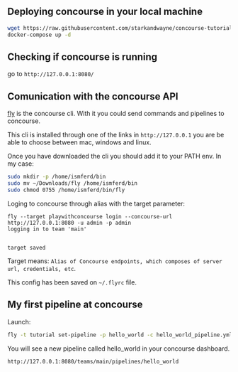 ## Deploying concourse in your local machine
```bash
wget https://raw.githubusercontent.com/starkandwayne/concourse-tutorial/master/docker-compose.yml
docker-compose up -d
```

## Checking if concourse is running
go to `http://127.0.0.1:8080/`

## Comunication with the concourse API

[fly](https://concourse-ci.org/fly.html) is the concourse cli. With it you could send commands and pipelines to concourse.

This cli is installed through one of the links in `http://127.0.0.1` you are be able to choose between mac, windows and linux.

Once you have downloaded the cli you should add it to your PATH env. In my case:
```bash
sudo mkdir -p /home/ismferd/bin
sudo mv ~/Downloads/fly /home/ismferd/bin
sudo chmod 0755 /home/ismferd/bin/fly
```

Loging to concourse through alias with the target parameter:
```
fly --target playwithconcourse login --concourse-url http://127.0.0.1:8080 -u admin -p admin
logging in to team 'main'


target saved
```

Target means: `Alias of Concourse endpoints, which composes of server url, credentials, etc`.

This config has been saved on `~/.flyrc` file.

## My first pipeline at concourse

Launch: 

```bash
fly -t tutorial set-pipeline -p hello_world -c hello_world_pipeline.yml
```

You will see a new pipeline called hello_world in your concourse dashboard.

`http://127.0.0.1:8080/teams/main/pipelines/hello_world`

